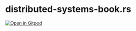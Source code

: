 # distributed-systems-book.rs

[![Open in Gitpod](https://gitpod.io/button/open-in-gitpod.svg)](https://gitpod.io/#https://github.com/berkus/distributed-systems-book.rs)
